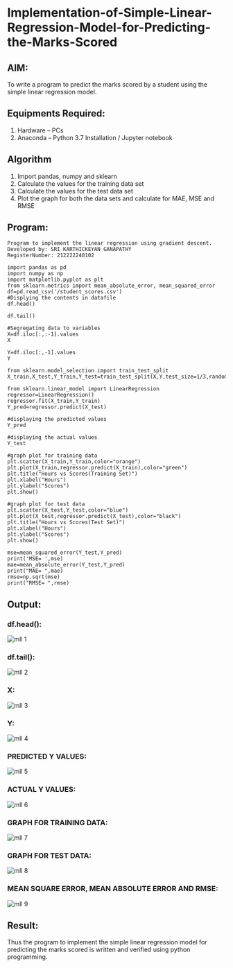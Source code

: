 # Implementation-of-Simple-Linear-Regression-Model-for-Predicting-the-Marks-Scored

## AIM:
To write a program to predict the marks scored by a student using the simple linear regression model.

## Equipments Required:
1. Hardware – PCs
2. Anaconda – Python 3.7 Installation / Jupyter notebook

## Algorithm
1. Import pandas, numpy and sklearn
2. Calculate the values for the training data set
3. Calculate the values for the test data set
4. Plot the graph for both the data sets and calculate for MAE, MSE and RMSE

## Program:
```
Program to implement the linear regression using gradient descent.
Developed by: SRI KARTHICKEYAN GANAPATHY
RegisterNumber: 212222240102

import pandas as pd
import numpy as np
import matplotlib.pyplot as plt
from sklearn.metrics import mean_absolute_error, mean_squared_error
df=pd.read_csv('/student_scores.csv')
#Displying the contents in datafile
df.head()

df.tail()

#Segregating data to variables
X=df.iloc[:,:-1].values
X

Y=df.iloc[:,-1].values
Y

from sklearn.model_selection import train_test_split
X_train,X_test,Y_train,Y_test=train_test_split(X,Y,test_size=1/3,random_state=0)

from sklearn.linear_model import LinearRegression
regressor=LinearRegression()
regressor.fit(X_train,Y_train)
Y_pred=regressor.predict(X_test)

#displaying the predicted values
Y_pred

#displaying the actual values
Y_test

#graph plot for training data
plt.scatter(X_train,Y_train,color="orange")
plt.plot(X_train,regressor.predict(X_train),color="green")
plt.title("Hours vs Scores(Training Set)")
plt.xlabel("Hours")
plt.ylabel("Scores")
plt.show()

#graph plot for test data
plt.scatter(X_test,Y_test,color="blue")
plt.plot(X_test,regressor.predict(X_test),color="black")
plt.title("Hours vs Scores(Test Set)")
plt.xlabel("Hours")
plt.ylabel("Scores")
plt.show()

mse=mean_squared_error(Y_test,Y_pred)
print('MSE= ',mse)
mae=mean_absolute_error(Y_test,Y_pred)
print("MAE= ",mae)
rmse=np.sqrt(mse)
print("RMSE= ",rmse)
```

## Output:
### df.head():
![mll 1](https://github.com/srikarthickeyanganapathy/Implementation-of-Simple-Linear-Regression-Model-for-Predicting-the-Marks-Scored/assets/119393842/7eeecb9e-dda5-4745-9a14-5e9f31f7dabc)

### df.tail():
![mll 2](https://github.com/srikarthickeyanganapathy/Implementation-of-Simple-Linear-Regression-Model-for-Predicting-the-Marks-Scored/assets/119393842/9ce25f08-9237-4cab-b66d-1de58c4e8326)

### X:
![mll 3](https://github.com/srikarthickeyanganapathy/Implementation-of-Simple-Linear-Regression-Model-for-Predicting-the-Marks-Scored/assets/119393842/e3b7f790-dc18-40b3-97d6-fac227f58fc5)

### Y:
![mll 4](https://github.com/srikarthickeyanganapathy/Implementation-of-Simple-Linear-Regression-Model-for-Predicting-the-Marks-Scored/assets/119393842/6ad2b1ce-1737-4707-936e-51e63bd171ae)

### PREDICTED Y VALUES:
![mll 5](https://github.com/srikarthickeyanganapathy/Implementation-of-Simple-Linear-Regression-Model-for-Predicting-the-Marks-Scored/assets/119393842/289a03ec-1dbc-4193-bbfc-3b126ac4af4d)

### ACTUAL Y VALUES:
![mll 6](https://github.com/srikarthickeyanganapathy/Implementation-of-Simple-Linear-Regression-Model-for-Predicting-the-Marks-Scored/assets/119393842/1fbe8c04-fc66-4f0a-b598-532d2e4f993e)

### GRAPH FOR TRAINING DATA:
![mll 7](https://github.com/srikarthickeyanganapathy/Implementation-of-Simple-Linear-Regression-Model-for-Predicting-the-Marks-Scored/assets/119393842/4bd6cd90-3db7-4ffc-93bf-a39dc4fd6504)

### GRAPH FOR TEST DATA:
![mll 8](https://github.com/srikarthickeyanganapathy/Implementation-of-Simple-Linear-Regression-Model-for-Predicting-the-Marks-Scored/assets/119393842/7abbff2a-4d3f-48e5-bc38-ff6156cd853d)

### MEAN SQUARE ERROR, MEAN ABSOLUTE ERROR AND RMSE:
![mll 9](https://github.com/srikarthickeyanganapathy/Implementation-of-Simple-Linear-Regression-Model-for-Predicting-the-Marks-Scored/assets/119393842/f0123eb6-bbc1-4b3e-aad8-4ff724e44bca)

## Result:
Thus the program to implement the simple linear regression model for predicting the marks scored is written and verified using python programming.
